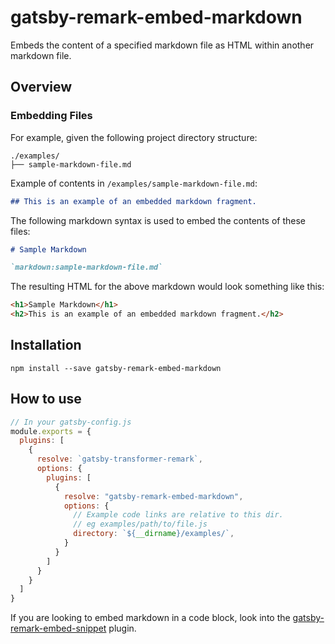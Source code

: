 # gatsby-remark-embed-markdown

Embeds the content of a specified markdown file as HTML within another markdown file.

## Overview

### Embedding Files

For example, given the following project directory structure:

```
./examples/
├── sample-markdown-file.md
```

Example of contents in `/examples/sample-markdown-file.md`:
```md
## This is an example of an embedded markdown fragment.

```


The following markdown syntax is used to embed the contents of these files:

```md
# Sample Markdown

`markdown:sample-markdown-file.md`

```

The resulting HTML for the above markdown would look something like this:

```html
<h1>Sample Markdown</h1>
<h2>This is an example of an embedded markdown fragment.</h2>
```

## Installation

`npm install --save gatsby-remark-embed-markdown`

## How to use

```js
// In your gatsby-config.js
module.exports = {
  plugins: [
    {
      resolve: `gatsby-transformer-remark`,
      options: {
        plugins: [
          {
            resolve: "gatsby-remark-embed-markdown",
            options: {
              // Example code links are relative to this dir.
              // eg examples/path/to/file.js
              directory: `${__dirname}/examples/`,
            }
          }
        ]
      }
    }
  ]
}
```


If you are looking to embed markdown in a code block, look into the [gatsby-remark-embed-snippet](https://www.gatsbyjs.org/packages/gatsby-remark-embed-snippet) plugin.
